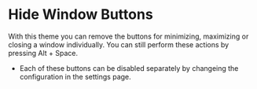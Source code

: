 
# Hide Window Buttons

With this theme you can remove the buttons for minimizing, maximizing or closing a window individually.
You can still perform these actions by pressing Alt + Space.

* Each of these buttons can be disabled separately by changeing the configuration in the settings page.
